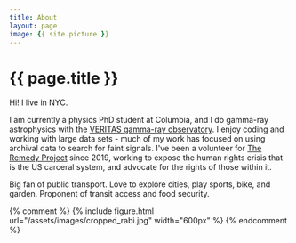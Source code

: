 ```yaml
---
title: About
layout: page
image: {{ site.picture }}
---
```


<h1 class="title">{{ page.title }}</h1>

<section class="list">

</section>

Hi! I live in NYC.

I am currently a physics PhD student at Columbia, and I do gamma-ray astrophysics with the [VERITAS gamma-ray observatory](https://veritas.sao.arizona.edu). I enjoy coding and working with large data sets - much of my work has focused on using archival data to search for faint signals. I've been a volunteer for [The Remedy Project](https://theremedyproj.org) since 2019, working to expose the human rights crisis that is the US carceral system, and advocate for the rights of those within it.

Big fan of public transport. Love to explore cities, play sports, bike, and garden. Proponent of transit access and food security.

{% comment %}
{% include figure.html url="/assets/images/cropped_rabi.jpg"  width="600px" %}
{% endcomment %}
